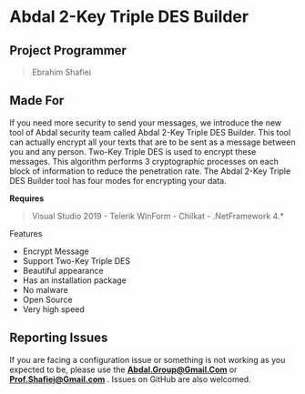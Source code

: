 # Abdal 2-Key Triple DES Builder

## Project Programmer
> Ebrahim Shafiei 

## Made For 

If you need more security to send your messages, we introduce the new tool of Abdal security team called Abdal 2-Key Triple DES Builder. This tool can actually encrypt all your texts that are to be sent as a message between you and any person. Two-Key Triple DES is used to encrypt these messages. This algorithm performs 3 cryptographic processes on each block of information to reduce the penetration rate. The Abdal 2-Key Triple DES Builder tool has four modes for encrypting your data.


**Requires**
> Visual Studio 2019 - Telerik WinForm - Chilkat - .NetFramework 4.*
>


Features

- Encrypt Message
- Support Two-Key Triple DES
- Beautiful appearance
- Has an installation package
- No malware
- Open Source
- Very high speed

## Reporting Issues

If you are facing a configuration issue or something is not working as you expected to be, please use the **Abdal.Group@Gmail.Com** or **Prof.Shafiei@Gmail.com** . Issues on GitHub are also welcomed.